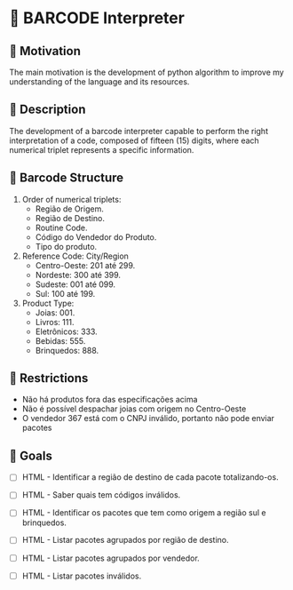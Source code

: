<h1 align = "justify">🚦 BARCODE Interpreter</h1>

## 📜 Motivation
<span style="margin-botton: 5px">
The main motivation is the development of python algorithm to improve my understanding of the language and its resources.
</span>

## 🎯 Description
<span style="margin-botton: 5px">
The development of a barcode interpreter capable to perform the right interpretation of a code, composed of fifteen (15) digits, where each numerical triplet represents a specific information.
</span>

## 🏅 Barcode Structure
<ol>
    <li>Order of numerical triplets:
        <ul>
            <li>Região de Origem.</li>
            <li>Região de Destino.</li>
            <li>Routine Code.</li>
            <li>Código do Vendedor do Produto.</li>
            <li>Tipo do produto.</li>
        </ul>
    </li>
    <li>Reference Code: City/Region
        <ul>
            <li>Centro-Oeste: 201 até 299.</li>
            <li>Nordeste: 300 até 399.</li>
            <li>Sudeste: 001 até 099.</li>
            <li>Sul: 100 até 199.</li>
        </ul>
    </li>
    <li>Product Type:
        <ul>
            <li>Joias: 001.</li>
            <li>Livros: 111.</li>
            <li>Eletrônicos: 333.</li>
            <li>Bebidas: 555.</li>
            <li>Brinquedos: 888.</li>
        </ul>
    </li>
</ol>

## 🏅 Restrictions
<ul>
    <li>Não há produtos fora das especificações acima</li>
    <li>Não é possível despachar joias com origem no Centro-Oeste</li>
    <li>O vendedor 367 está com o CNPJ inválido, portanto não pode enviar pacotes</li>
</ul>

## 🏅 Goals
- [ ] HTML - Identificar a região de destino de cada pacote totalizando-os.
- [ ] HTML - Saber quais tem códigos inválidos.
- [ ] HTML - Identificar os pacotes que tem como origem a região sul e brinquedos.
- [ ] HTML - Listar pacotes agrupados por região de destino.
- [ ] HTML - Listar pacotes agrupados por vendedor.
- [ ] HTML - Listar pacotes inválidos.


